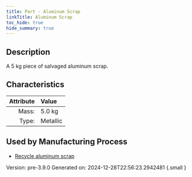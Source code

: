 ```yaml
---
title: Part - Aluminum Scrap
linkTitle: Aluminum Scrap
toc_hide: true
hide_summary: true
---
```


## Description
A 5 kg piece of salvaged aluminum scrap.

## Characteristics

| Attribute      | Value |
|--------:|:------|
|Mass:|5.0 kg|
|Type:|Metallic|


## Used by Manufacturing Process

- [Recycle aluminum scrap](/docs/definitions/process/recycle-aluminum-scrap)


Version: pre-3.9.0 Generated on: 2024-12-28T22:56:23.2942481
{.small }

